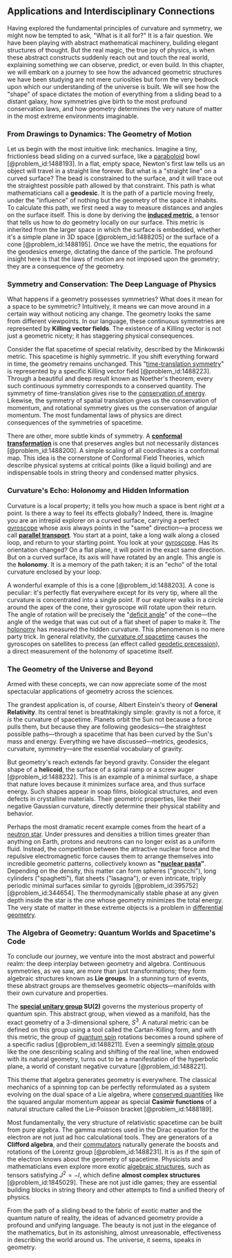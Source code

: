 ## Applications and Interdisciplinary Connections

Having explored the fundamental principles of curvature and symmetry, we might now be tempted to ask, "What is it all for?" It is a fair question. We have been playing with abstract mathematical machinery, building elegant structures of thought. But the real magic, the true joy of physics, is when these abstract constructs suddenly reach out and touch the real world, explaining something we can observe, predict, or even build. In this chapter, we will embark on a journey to see how the advanced geometric structures we have been studying are not mere curiosities but form the very bedrock upon which our understanding of the universe is built. We will see how the "shape" of space dictates the motion of everything from a sliding bead to a distant galaxy, how symmetries give birth to the most profound conservation laws, and how geometry determines the very nature of matter in the most extreme environments imaginable.

### From Drawings to Dynamics: The Geometry of Motion

Let us begin with the most intuitive link: mechanics. Imagine a tiny, frictionless bead sliding on a curved surface, like a [paraboloid](@article_id:264219) bowl [@problem_id:1488193]. In a flat, empty space, Newton's first law tells us an object will travel in a straight line forever. But what is a "straight line" on a curved surface? The bead is constrained to the surface, and it will trace out the straightest possible path allowed by that constraint. This path is what mathematicians call a **geodesic**. It is the path of a particle moving freely, under the "influence" of nothing but the geometry of the space it inhabits. To calculate this path, we first need a way to measure distances and angles on the surface itself. This is done by deriving the **[induced metric](@article_id:160122)**, a tensor that tells us how to do geometry locally on our surface. This metric is inherited from the larger space in which the surface is embedded, whether it's a simple plane in 3D space [@problem_id:1488205] or the surface of a cone [@problem_id:1488195]. Once we have the metric, the equations for the geodesics emerge, dictating the dance of the particle. The profound insight here is that the laws of motion are not imposed upon the geometry; they are a consequence *of* the geometry.

### Symmetry and Conservation: The Deep Language of Physics

What happens if a geometry possesses symmetries? What does it mean for a space to be symmetric? Intuitively, it means we can move around in a certain way without noticing any change. The geometry looks the same from different viewpoints. In our language, these continuous symmetries are represented by **Killing vector fields**. The existence of a Killing vector is not just a geometric nicety; it has staggering physical consequences.

Consider the flat spacetime of special relativity, described by the Minkowski metric. This spacetime is highly symmetric. If you shift everything forward in time, the geometry remains unchanged. This "[time-translation symmetry](@article_id:260599)" is represented by a specific Killing vector field [@problem_id:1488223]. Through a beautiful and deep result known as Noether's theorem, every such continuous symmetry corresponds to a conserved quantity. The symmetry of time-translation gives rise to the [conservation of energy](@article_id:140020). Likewise, the symmetry of spatial translation gives us the conservation of momentum, and rotational symmetry gives us the conservation of angular momentum. The most fundamental laws of physics are direct consequences of the symmetries of spacetime.

There are other, more subtle kinds of symmetry. A **[conformal transformation](@article_id:192788)** is one that preserves angles but not necessarily distances [@problem_id:1488200]. A simple scaling of all coordinates is a conformal map. This idea is the cornerstone of Conformal Field Theories, which describe physical systems at critical points (like a liquid boiling) and are indispensable tools in string theory and condensed matter physics.

### Curvature's Echo: Holonomy and Hidden Information

Curvature is a local property; it tells you how much a space is bent right *at* a point. Is there a way to feel its effects globally? Indeed, there is. Imagine you are an intrepid explorer on a curved surface, carrying a perfect [gyroscope](@article_id:172456) whose axis always points in the "same" direction—a process we call **[parallel transport](@article_id:160177)**. You start at a point, take a long walk along a closed loop, and return to your starting point. You look at your [gyroscope](@article_id:172456). Has its orientation changed? On a flat plane, it will point in the exact same direction. But on a curved surface, its axis will have rotated by an angle. This angle is the **holonomy**. It is a memory of the path taken; it is an "echo" of the total curvature enclosed by your loop.

A wonderful example of this is a cone [@problem_id:1488203]. A cone is peculiar: it's perfectly flat everywhere except for its very tip, where all the curvature is concentrated into a single point. If our explorer walks in a circle around the apex of the cone, their gyroscope will rotate upon their return. The angle of rotation will be precisely the "[deficit angle](@article_id:181572)" of the cone—the angle of the wedge that was cut out of a flat sheet of paper to make it. The [holonomy](@article_id:136557) has measured the hidden curvature. This phenomenon is no mere party trick. In general relativity, the [curvature of spacetime](@article_id:188986) causes the gyroscopes on satellites to precess (an effect called [geodetic precession](@article_id:160365)), a direct measurement of the holonomy of spacetime itself.

### The Geometry of the Universe and Beyond

Armed with these concepts, we can now appreciate some of the most spectacular applications of geometry across the sciences.

The grandest application is, of course, Albert Einstein's theory of **General Relativity**. Its central tenet is breathtakingly simple: gravity is not a force, it *is* the curvature of spacetime. Planets orbit the Sun not because a force pulls them, but because they are following geodesics—the straightest possible paths—through a spacetime that has been curved by the Sun's mass and energy. Everything we have discussed—metrics, geodesics, curvature, symmetry—are the essential vocabulary of gravity.

But geometry's reach extends far beyond gravity. Consider the elegant shape of a **helicoid**, the surface of a spiral ramp or a screw auger [@problem_id:1488232]. This is an example of a minimal surface, a shape that nature loves because it minimizes surface area, and thus surface energy. Such shapes appear in soap films, biological structures, and even defects in crystalline materials. Their geometric properties, like their negative Gaussian curvature, directly determine their physical stability and behavior.

Perhaps the most dramatic recent example comes from the heart of a [neutron star](@article_id:146765). Under pressures and densities a trillion times greater than anything on Earth, protons and neutrons can no longer exist as a uniform fluid. Instead, the competition between the attractive nuclear force and the repulsive electromagnetic force causes them to arrange themselves into incredible geometric patterns, collectively known as **"[nuclear pasta](@article_id:157509)"**. Depending on the density, this matter can form spheres ("gnocchi"), long cylinders ("spaghetti"), flat sheets ("lasagna"), or even intricate, triply periodic minimal surfaces similar to gyroids [@problem_id:395752] [@problem_id:344654]. The thermodynamically stable phase at any given depth inside the star is the one whose geometry minimizes the total energy. The very state of matter in these extreme objects is a problem in [differential geometry](@article_id:145324).

### The Algebra of Geometry: Quantum Worlds and Spacetime's Code

To conclude our journey, we venture into the most abstract and powerful realm: the deep interplay between geometry and algebra. Continuous symmetries, as we saw, are more than just transformations; they form algebraic structures known as **Lie groups**. In a stunning turn of events, these abstract groups are themselves geometric objects—manifolds with their own curvature and properties.

The **[special unitary group](@article_id:137651) SU(2)** governs the mysterious property of quantum spin. This abstract group, when viewed as a manifold, has the exact geometry of a 3-dimensional sphere, $S^3$. A natural metric can be defined on this group using a tool called the Cartan-Killing form, and with this metric, the group of [quantum spin](@article_id:137265) rotations becomes a round sphere of a specific radius [@problem_id:1488211]. Even a seemingly [simple group](@article_id:147120) like the one describing scaling and shifting of the real line, when endowed with its natural geometry, turns out to be a manifestation of the hyperbolic plane, a world of constant negative curvature [@problem_id:1488221].

This theme that algebra generates geometry is everywhere. The classical mechanics of a spinning top can be perfectly reformulated as a system evolving on the dual space of a Lie algebra, where [conserved quantities](@article_id:148009) like the squared angular momentum appear as special **Casimir functions** of a natural structure called the Lie-Poisson bracket [@problem_id:1488189].

Most fundamentally, the very structure of relativistic spacetime can be built from pure algebra. The gamma matrices used in the Dirac equation for the electron are not just ad hoc calculational tools. They are generators of a **Clifford algebra**, and their [commutators](@article_id:158384) naturally generate the boosts and rotations of the Lorentz group [@problem_id:1488231]. It is as if the spin of the electron knows about the geometry of spacetime. Physicists and mathematicians even explore more exotic [algebraic structures](@article_id:138965), such as tensors satisfying $J^2 = -I$, which define **almost complex structures** [@problem_id:1845029]. These are not just idle games; they are essential building blocks in string theory and other attempts to find a unified theory of physics.

From the path of a sliding bead to the fabric of exotic matter and the quantum nature of reality, the ideas of advanced geometry provide a profound and unifying language. The beauty is not just in the elegance of the mathematics, but in its astonishing, almost unreasonable, effectiveness in describing the world around us. The universe, it seems, speaks in geometry.